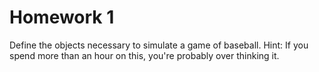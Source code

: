 
Homework 1
==========

Define the objects necessary to simulate a game of baseball.
Hint: If you spend more than an hour on this, you're probably over thinking it.

